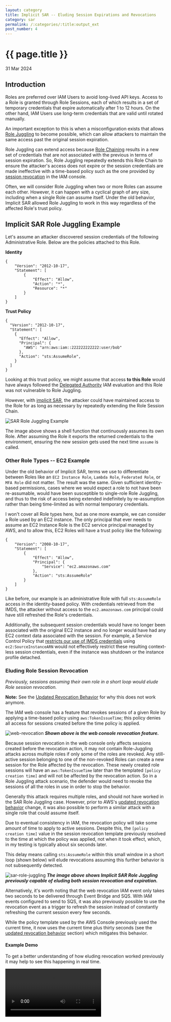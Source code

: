 ```yaml
---
layout: category
title: Implicit SAR -- Eluding Session Expirations and Revocations
category: sar
permalink: /:categories/:title:output_ext
post_number: 4
---
```


{{ page.title }}
================

<p class="meta">31 Mar 2024</p>

## Introduction

Roles are preferred over IAM Users to avoid long-lived API keys. Access to a Role is granted through Role Sessions, each of which results in a set of temporary credentials that expire automatically after 1 to 12 hours. On the other hand, IAM Users use long-term credentials that are valid until rotated manually.

An important exception to this is when a misconfiguration exists that allows [Role Juggling](https://hackingthe.cloud/aws/post_exploitation/role-chain-juggling/) to become possible, which can allow attackers to maintain the same access past the original session expiration.

Role Juggling can extend access because [Role Chaining](https://docs.aws.amazon.com/IAM/latest/UserGuide/id_roles_terms-and-concepts.html#iam-term-role-chaining) results in a new set of credentials that are not associated with the previous in terms of session expiration. So, Role Juggling repeatedly extends this Role Chain to ensure the attacker's access does not expire or the session credentials are made ineffective with a time-based policy such as the one provided by [session revocation](https://docs.aws.amazon.com/IAM/latest/UserGuide/id_roles_use_revoke-sessions.html) in the IAM console.

Often, we will consider Role Juggling when two or more Roles can assume each other. However, it can happen with a cyclical graph of any size, including when a single Role can assume itself. Under the old behavior, Implicit SAR allowed Role Juggling to work in this way regardless of the affected Role's trust policy.

## Implicit SAR Role Juggling Example

Let's assume an attacker discovered session credentials of the following Administrative Role. Below are the policies attached to this Role.


**Identity**
```
{
    "Version": "2012-10-17",
    "Statement": [
        {
            "Effect": "Allow",
            "Action": "*",
            "Resource": "*"
        }
    ]
}
```

**Trust Policy**
```
{
  "Version": "2012-10-17",
  "Statement": [
    {
      "Effect": "Allow",
      "Principal": {
        "AWS": "arn:aws:iam::222222222222:user/bob"
      },
      "Action": "sts:AssumeRole",
    }
  ]
}
```

Looking at this trust policy, we might assume that access **to this Role** would have always followed the [Delegated Authority](sar-2-iam-evaluation.html#delegated-authority) IAM evaluation and this Role was not vulnerable to Role Juggling. 

However, with [implicit SAR](sar-3-iam-evaluation-self-assume-role.html#implicit-self-assume-role), the attacker could have maintained access to the Role for as long as necessary by repeatedly extending the Role Session Chain.

![SAR Role Juggling Example](/images/sar-role-juggling.png)

The image above shows a shell function that continuously assumes its own Role. After assuming the Role it exports the returned credentials to the environment, ensuring the new session gets used the next time `assume` is called.

### Other Role Types -- EC2 Example

Under the old behavior of Implicit SAR, terms we use to differentiate between Roles like an `EC2 Instance Role`, `Lambda Role`, `Federated Role`, or `MFA Role` did not matter. The result was the same. Given sufficient identity-based permissions, cases where we would expect a role to not have been re-assumable, would have been susceptible to single-role Role Juggling, and thus to the risk of access being extended indefinitely by re-assumption rather than being time-limited as with normal temporary credentials.

I won't cover all Role types here, but as one more example, we can consider a Role used by an EC2 instance. The only principal that ever needs to assume an EC2 Instance Role is the EC2 service principal managed by AWS, and to allow this, EC2 Roles will have a trust policy like the following:

```
{
    "Version": "2008-10-17",
    "Statement": [
        {
            "Effect": "Allow",
            "Principal": {
                "Service": "ec2.amazonaws.com"
            },
            "Action": "sts:AssumeRole"
        }
    ]
}
```

Like before, our example is an administrative Role with full `sts:AssumeRole` access in the identity-based policy. With credentials retrieved from the IMDS, the attacker without access to the `ec2.amazonaws.com` principal could have still refreshed the Role's credentials.

Additionally, the subsequent session credentials would have no longer been associated with the original EC2 instance and no longer would have had any EC2 context data associated with the session. For example, a Service Control Policy that [restricts our use of IMDS credentials](https://aws.amazon.com/blogs/security/how-to-use-policies-to-restrict-where-ec2-instance-credentials-can-be-used-from/) using `ec2:SourceInstanceARN` would not effectively restrict these resulting context-less session credentials, even if the instance was shutdown or the instance profile detached.

### Eluding Role Session Revocation

*Previously, sessions assuming their own role in a short loop would elude Role session revocation.*

**Note:** See the [Updated Revocation Behavior](#updated-revocation-behavior) for why this does not work anymore.

The IAM web console has a feature that revokes sessions of a given Role by applying a time-based policy using `aws:TokenIssueTime`; this policy denies all access for sessions created before the time policy is applied.

![web-revocation](/images/sar-web-revocation.png)
***Shown above is the web console revocation feature.***

Because session revocation in the web console only affects sessions created before the revocation action, it may not contain Role-Juggling attacks across multiple roles if only some of the roles are revoked. Any still-active session belonging to one of the non-revoked Roles can create a new session for the Role affected by the revocation. These newly created role sessions will have an `aws:TokenIssueTime` later than the templated `[policy creation time]` and will not be affected by the revocation action. So in a Role Juggling attack scenario, the defender would need to revoke the sessions of all the roles in use in order to stop the behavior.

Generally this attack requires multiple roles, and should not have worked in the SAR Role Juggling case. However, prior to AWS's [updated revocation behavior](#updated-revocation-behavior) change, it was also possible to perform a similar attack with a single role that could assume itself.

Due to eventual consistency in IAM, the revocation policy will take some amount of time to apply to active sessions. Despite this, the `[policy creation time]` value in the session revocation template previously resolved to the time at which the policy was applied, not when it took effect, which, in my testing is typically about six seconds later.

This delay means calling `sts:AssumeRole` within this small window in a short loop (shown below) will elude revocations assuming this further behavior is not subsequently detected. 

![sar-role-juggling](/images/sar-role-juggling.png)
***The image above shows Implicit SAR Role Juggling previously capable of eluding both session revocation and expiration.***

Alternatively, it's worth noting that the web revocation IAM event only takes two seconds to be delivered through Event Bridge and SQS. With IAM events configured to send to SQS, it was also previously possible to use the revocation event as a trigger to refresh the session instead of constantly refreshing the current session every few seconds.

While the policy template used by the AWS Console previously used the current time, it now uses the current time plus thirty seconds (see the [updated revocation behavior](#updated-revocation-behavior) section) which mitigates this behavior.

#### Example Demo

To get a better understanding of how eluding revocation worked previously it may help to see this happening in real time.

<video controls>
  <source src="/images/sar-role-juggling.mp4" type="video/mp4">

  Your browser does not support the video tag.
</video>

As you can see in the video, the first revocation should have applied to the sessions created at `12:15:20` UTC. However, due to eventual consistency in IAM, by the time the applied revocation policy took effect, we were already using the session created at `12:15:25` UTC, which the revocation policy does not apply to.


#### Updated Revocation Behavior

AWS recently updated revocation behavior to take into account the delay shown above. Specifically, the [documentation now mentions](https://docs.aws.amazon.com/IAM/latest/UserGuide/id_roles_use_revoke-sessions.html#revoke-session) the following:

```
After you choose Revoke active sessions, the policy denies all access to users who assumed the role in the past as well as approximately 30 seconds into the future. This future time choice takes into account the propagation delay of the policy in order to deal with a new session that was acquired or renewed before the updated policy is in effect in a given region. Any user who assumes the role more than approximately 30 seconds after you choose Revoke active sessions is not affected.
```

Along with the Role trust policy change, which prevented these attacks for many roles, this additional change, mitigates the technique described above for other roles which have been explicitly configured to allow self-role assumption. 

*Note: I say mitigate here because it is possible for policy delay to take longer than 30 seconds in rare cases. I won't cover this here, but it's good to keep in mind.*

### SAR Role Juggling with High Privileged Roles: Why did it matter?

A reasonable question is why we should care about the previous SAR Role Juggling possibility on highly privileged Roles. Aren't there other options in this situation?

Yes, there are plenty. However, finding a more straightforward and effective persistence mechanism than what SAR Role Juggling previously allowed would have been difficult. Aside from being aware of SAR itself, It required almost no additional information, did not modify the account, and blended in with legitimate use. It also had the side effect of making events across sessions challenging to track, potentially slowing down remediation after the attacker had been discovered.

As an attacker attempting to perform the previous SAR Role Juggling behavior, we needed to know our current caller ARN, which we would have used `sts:GetCallerIdentity` to obtain. This API call, by design, requires no permissions. Using other persistence methods, we often need additional enumeration to find appropriate targets first.

More importantly, though, Role Juggling is ephemeral. Understanding and tracking resources is often the first step for any security team working with AWS. However, even for organizations without a security team, a simple line in a terraform diff, a broken access key, or an EC2 instance that does not follow tagging conventions can all be enough to raise suspicions.

Furthermore, detecting Role Juggling requires understanding the state of Role Chain Sessions. Without the state of the role chain, AssumeRole is simply another commonly used API call. It is not common for a set of roles to require a bidirectional trust or to be able to assume themselves. Because of these requirements, it generally makes more sense to prevent Role Juggling rather than rely on logging and alerting. However, due to this reasoning, it may not have gotten caught when it is was previously possible.

Compared to other escalations like creating new users or backdooring role trust policies, `sts:AssumeRole` is difficult to audit and is not a great indicator of a compromise.

For these reasons, SAR Role Juggling previously had the potential to be a valuable technique for malicious users who expected their access to expire or be revoked. For example, when an Admin is expecting to be fired or when an attacker gains access to a cross-account proxy role for a SaaS service, the second which we'll explore more in [Attacking the Confused Deputy](./sar-6-confused-deputy.html).

## Summary

Role Juggling complicates the expectation that access to Roles is time-limited and can be easily revoked. Additionally, [Implicit SAR](./sar-3-iam-evaluation-self-assume-role.html#implicit-self-assume-role) meant a simplified version of Role Juggling previously applied to all administrative Roles.
